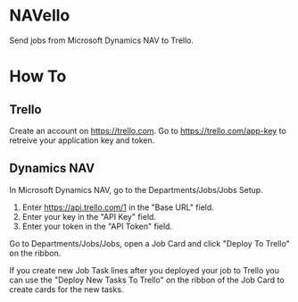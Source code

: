 # NAVello
Send jobs from Microsoft Dynamics NAV to Trello.

# How To
## Trello
Create an account on https://trello.com.
Go to https://trello.com/app-key to retreive your application key and token.

## Dynamics NAV
In Microsoft Dynamics NAV, go to the Departments/Jobs/Jobs Setup.

1. Enter https://api.trello.com/1 in the "Base URL" field.
2. Enter your key in the  "API Key" field.
3. Enter your token in the "API Token" field.

Go to Departments/Jobs/Jobs, open a Job Card and click "Deploy To Trello" on the ribbon.

If you create new Job Task lines after you deployed your job to Trello you can use the "Deploy New Tasks To Trello" on the ribbon of the Job Card to create cards for the new tasks.

